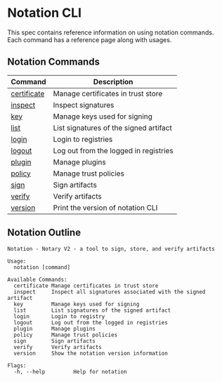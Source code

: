 # Notation CLI

This spec contains reference information on using notation commands. Each command has a reference page along with usages.

## Notation Commands

| Command                                     | Description                               |
| ------------------------------------------- | ----------------------------------------- |
| [certificate](./commandline/certificate.md) | Manage certificates in trust store        |
| [inspect](./commandline/inspect.md)         | Inspect signatures                        |
| [key](./commandline/key.md)                 | Manage keys used for signing              |
| [list](./commandline/list.md)               | List signatures of the signed artifact    |
| [login](./commandline/login.md)             | Login to registries                       |
| [logout](./commandline/logout.md)           | Log out from the logged in registries     |
| [plugin](./commandline/plugin.md)           | Manage plugins                            |
| [policy](./commandline/policy.md)           | Manage trust policies                  |
| [sign](./commandline/sign.md)               | Sign artifacts                            |
| [verify](./commandline/verify.md)           | Verify artifacts                          |
| [version](./commandline/version.md)         | Print the version of notation CLI         |

## Notation Outline

```text
Notation - Notary V2 - a tool to sign, store, and verify artifacts

Usage:
  notation [command]

Available Commands:
  certificate Manage certificates in trust store
  inspect     Inspect all signatures associated with the signed artifact
  key         Manage keys used for signing
  list        List signatures of the signed artifact
  login       Login to registry
  logout      Log out from the logged in registries
  plugin      Manage plugins
  policy      Manage trust policies
  sign        Sign artifacts
  verify      Verify artifacts
  version     Show the notation version information

Flags:
  -h, --help         Help for notation
```
